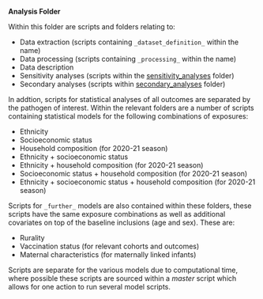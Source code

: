 **Analysis Folder**

Within this folder are scripts and folders relating to:

- Data extraction (scripts containing `_dataset_definition_` within the name)
- Data processing (scripts containing `_processing_` within the name)
- Data description
- Sensitivity analyses (scripts within the [sensitivity_analyses](https://github.com/opensafely/disparities-comparison/tree/main/analysis/sensitivity_analyses) folder)
- Secondary analyses (scripts within [secondary_analyses](https://github.com/opensafely/disparities-comparison/tree/main/analysis/secondary_analyses) folder)

In addtion, scripts for statistical analyses of all outcomes are separated by the pathogen of interest. Within the relevant folders are a number of scripts containing statistical models for the following combinations of exposures:

- Ethnicity
- Socioeconomic status
- Household composition (for 2020-21 season)
- Ethnicity + socioeconomic status
- Ethnicity + household composition (for 2020-21 season)
- Socioeconomic status + household composition (for 2020-21 season)
- Ethnicity + socioeconomic status + household composition (for 2020-21 season)

Scripts for `_further_` models are also contained within these folders, these scripts have the same exposure combinations as well as additional covariates on top of the baseline inclusions (age and sex). These are:

- Rurality
- Vaccination status (for relevant cohorts and outcomes)
- Maternal characteristics (for maternally linked infants)

Scripts are separate for the various models due to computational time, where possible these scripts are sourced within a _master_ script which allows for one action to run several model scripts.
